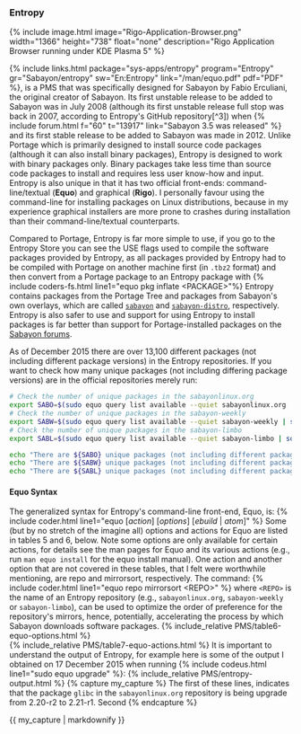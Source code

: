 ### Entropy
{% include image.html image="Rigo-Application-Browser.png" width="1366" height="738" float="none" description="Rigo Application Browser running under KDE Plasma 5" %}

{% include links.html package="sys-apps/entropy" program="Entropy" gr="Sabayon/entropy" sw="En:Entropy" link="/man/equo.pdf" pdf="PDF" %}, is a PMS that was specifically designed for Sabayon by Fabio Erculiani, the original creator of Sabayon. Its first unstable release to be added to Sabayon was in July 2008 (although its first unstable release full stop was back in 2007, according to Entropy's GitHub repository[^3]) when {% include forum.html f="60" t="13917" link="Sabayon 3.5 was released" %} and its first stable release to be added to Sabayon was made in 2012. Unlike Portage which is primarily designed to install source code packages (although it can also install binary packages), Entropy is designed to work with binary packages only. Binary packages take less time than source code packages to install and requires less user know-how and input. Entropy is also unique in that it has two official front-ends: command-line/textual (**Equo**) and graphical (**Rigo**). I personally favour using the command-line for installing packages on Linux distributions, because in my experience graphical installers are more prone to crashes during installation than their command-line/textual counterparts.

Compared to Portage, Entropy is far more simple to use, if you go to the Entropy Store you can see the USE flags used to compile the software packages provided by Entropy, as all packages provided by Entropy had to be compiled with Portage on another machine first (in `.tbz2` format) and then convert from a Portage package to an Entropy package with {% include coders-fs.html line1="equo pkg inflate &lt;PACKAGE&gt;"%} Entropy contains packages from the Portage Tree and packages from Sabayon's own overlays, which are called [`sabayon`](https://github.com/Sabayon/for-gentoo) and [`sabayon-distro`](https://github.com/Sabayon/sabayon-distro), respectively. Entropy is also safer to use and support for using Entropy to install packages is far better than support for Portage-installed packages on the [Sabayon forums](https://forum.sabayon.org/).

As of December 2015 there are over 13,100 different packages (not including different package versions) in the Entropy repositories. If you want to check how many unique packages (not including differing package versions) are in the official repositories merely run:
```bash
# Check the number of unique packages in the sabayonlinux.org
export SABO=$(sudo equo query list available --quiet sabayonlinux.org | sort | uniq | wc -l)
# Check the number of unique packages in the sabayon-weekly
export SABW=$(sudo equo query list available --quiet sabayon-weekly | sort | uniq | wc -l)
# Check the number of unique packages in the sabayon-limbo
export SABL=$(sudo equo query list available --quiet sabayon-limbo | sort | uniq | wc -l)

echo "There are ${SABO} unique packages (not including different package version) in the sabayonlinux.org (DAILY) repository"
echo "There are ${SABW} unique packages (not including different package version) in the sabayon-weekly (WEEKLY) repository"
echo "There are ${SABL} unique packages (not including different package version) in the sabayon-limbo (LIMBO) repository"
```

#### Equo Syntax
The generalized syntax for Entropy's command-line front-end, Equo, is:
{% include coder.html line1="equo [<em>action</em>] [<em>options</em>] [<em>ebuild</em> | <em>atom</em>]" %}
Some (but by no stretch of the imagine all) options and actions for Equo are listed in tables 5 and 6, below. Note some options are only available for certain actions, for details see the man pages for Equo and its various actions (e.g., run `man equo install` for the equo install manual). One action and another option that are not covered in these tables, that I felt were worthwhile mentioning, are repo and mirrorsort, respectively. The command:
{% include coder.html line1="equo repo mirrorsort &lt;REPO&gt;" %}
where `<REPO>` is the name of an Entropy repository (e.g., `sabayonlinux.org`, `sabayon-weekly` or `sabayon-limbo`), can be used to optimize the order of preference for the repository's mirrors, hence, potentially, accelerating the process by which Sabayon downloads software packages.
{% include_relative PMS/table6-equo-options.html %}
<br/>
{% include_relative PMS/table7-equo-actions.html %}
It is important to understand the output of Entropy, for example here is some of the output I obtained on 17 December 2015 when running {% include codeus.html line1="sudo equo upgrade" %}:
{% include_relative PMS/entropy-output.html %}
{% capture my_capture %}
The first of these lines, indicates that the package `glibc` in the `sabayonlinux.org` repository is being upgrade from 2.20-r2 to 2.21-r1. Second
{% endcapture %}

{{ my_capture | markdownify }}
